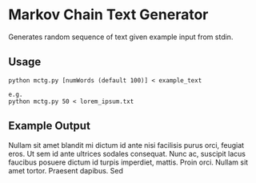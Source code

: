 Markov Chain Text Generator
==========================

Generates random sequence of text given example input from stdin.

Usage
-----
	
	python mctg.py [numWords (default 100)] < example_text
	
	e.g.
	python mctg.py 50 < lorem_ipsum.txt
	
Example Output
--------------

Nullam sit amet blandit mi dictum id ante nisi facilisis purus orci, feugiat eros. Ut sem id ante ultrices sodales consequat. Nunc ac, suscipit lacus faucibus posuere dictum id turpis imperdiet, mattis. Proin orci. Nullam sit amet tortor. Praesent dapibus. Sed
